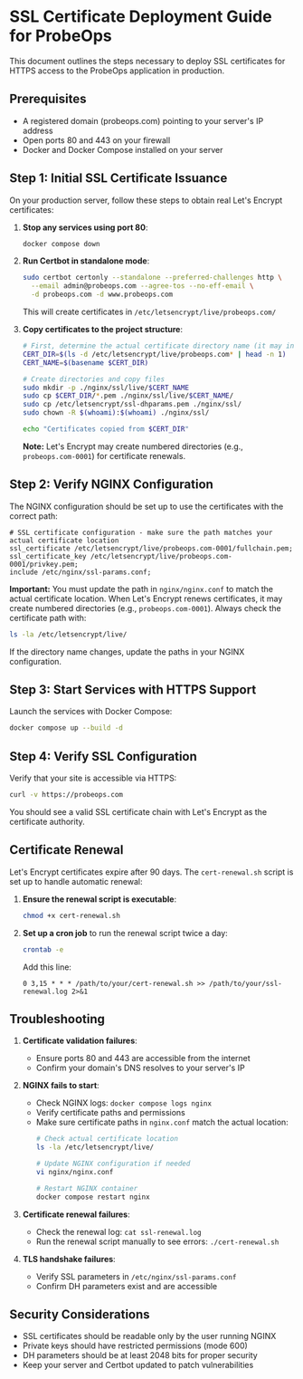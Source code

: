 # SSL Certificate Deployment Guide for ProbeOps

This document outlines the steps necessary to deploy SSL certificates for HTTPS access to the ProbeOps application in production.

## Prerequisites

- A registered domain (probeops.com) pointing to your server's IP address
- Open ports 80 and 443 on your firewall
- Docker and Docker Compose installed on your server

## Step 1: Initial SSL Certificate Issuance

On your production server, follow these steps to obtain real Let's Encrypt certificates:

1. **Stop any services using port 80**:
   ```bash
   docker compose down
   ```

2. **Run Certbot in standalone mode**:
   ```bash
   sudo certbot certonly --standalone --preferred-challenges http \
     --email admin@probeops.com --agree-tos --no-eff-email \
     -d probeops.com -d www.probeops.com
   ```

   This will create certificates in `/etc/letsencrypt/live/probeops.com/`

3. **Copy certificates to the project structure**:
   ```bash
   # First, determine the actual certificate directory name (it may include a suffix like -0001)
   CERT_DIR=$(ls -d /etc/letsencrypt/live/probeops.com* | head -n 1)
   CERT_NAME=$(basename $CERT_DIR)
   
   # Create directories and copy files
   sudo mkdir -p ./nginx/ssl/live/$CERT_NAME
   sudo cp $CERT_DIR/*.pem ./nginx/ssl/live/$CERT_NAME/
   sudo cp /etc/letsencrypt/ssl-dhparams.pem ./nginx/ssl/
   sudo chown -R $(whoami):$(whoami) ./nginx/ssl/
   
   echo "Certificates copied from $CERT_DIR"
   ```
   
   **Note:** Let's Encrypt may create numbered directories (e.g., `probeops.com-0001`) for certificate renewals.

## Step 2: Verify NGINX Configuration

The NGINX configuration should be set up to use the certificates with the correct path:

```nginx
# SSL certificate configuration - make sure the path matches your actual certificate location
ssl_certificate /etc/letsencrypt/live/probeops.com-0001/fullchain.pem;
ssl_certificate_key /etc/letsencrypt/live/probeops.com-0001/privkey.pem;
include /etc/nginx/ssl-params.conf;
```

**Important:** You must update the path in `nginx/nginx.conf` to match the actual certificate location. When Let's Encrypt renews certificates, it may create numbered directories (e.g., `probeops.com-0001`). Always check the certificate path with:

```bash
ls -la /etc/letsencrypt/live/
```

If the directory name changes, update the paths in your NGINX configuration.

## Step 3: Start Services with HTTPS Support

Launch the services with Docker Compose:

```bash
docker compose up --build -d
```

## Step 4: Verify SSL Configuration

Verify that your site is accessible via HTTPS:

```bash
curl -v https://probeops.com
```

You should see a valid SSL certificate chain with Let's Encrypt as the certificate authority.

## Certificate Renewal

Let's Encrypt certificates expire after 90 days. The `cert-renewal.sh` script is set up to handle automatic renewal:

1. **Ensure the renewal script is executable**:
   ```bash
   chmod +x cert-renewal.sh
   ```

2. **Set up a cron job** to run the renewal script twice a day:
   ```bash
   crontab -e
   ```
   
   Add this line:
   ```
   0 3,15 * * * /path/to/your/cert-renewal.sh >> /path/to/your/ssl-renewal.log 2>&1
   ```

## Troubleshooting

1. **Certificate validation failures**:
   - Ensure ports 80 and 443 are accessible from the internet
   - Confirm your domain's DNS resolves to your server's IP

2. **NGINX fails to start**:
   - Check NGINX logs: `docker compose logs nginx`
   - Verify certificate paths and permissions
   - Make sure certificate paths in `nginx.conf` match the actual location:
     ```bash
     # Check actual certificate location
     ls -la /etc/letsencrypt/live/
     
     # Update NGINX configuration if needed
     vi nginx/nginx.conf
     
     # Restart NGINX container
     docker compose restart nginx
     ```

3. **Certificate renewal failures**:
   - Check the renewal log: `cat ssl-renewal.log`
   - Run the renewal script manually to see errors: `./cert-renewal.sh`

4. **TLS handshake failures**:
   - Verify SSL parameters in `/etc/nginx/ssl-params.conf`
   - Confirm DH parameters exist and are accessible

## Security Considerations

- SSL certificates should be readable only by the user running NGINX
- Private keys should have restricted permissions (mode 600)
- DH parameters should be at least 2048 bits for proper security
- Keep your server and Certbot updated to patch vulnerabilities